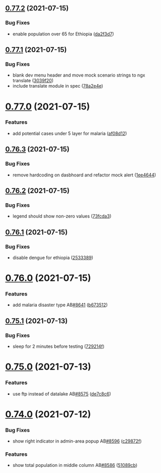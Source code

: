 ## [0.77.2](https://github.com/rodekruis/IBF-system/compare/v0.77.1...v0.77.2) (2021-07-15)


### Bug Fixes

* enable population over 65 for Ethiopia ([da2f3d7](https://github.com/rodekruis/IBF-system/commit/da2f3d7ce2cf6410a4e9e938b0d35f09e838da79))



## [0.77.1](https://github.com/rodekruis/IBF-system/compare/v0.77.0...v0.77.1) (2021-07-15)


### Bug Fixes

* blank dev menu header and move mock scenario strings to ngx translate ([3039f20](https://github.com/rodekruis/IBF-system/commit/3039f20dbf29d26e30c77e2bce355abf1906549c))
* include translate module in spec ([78a2e4e](https://github.com/rodekruis/IBF-system/commit/78a2e4e95abeeb94ee8cf6e04a92f2ca71fc8305))



# [0.77.0](https://github.com/rodekruis/IBF-system/compare/v0.76.3...v0.77.0) (2021-07-15)


### Features

* add potential cases under 5 layer for malaria ([af08d12](https://github.com/rodekruis/IBF-system/commit/af08d12968de010330dbb0d583f12a4a2298fcf9))



## [0.76.3](https://github.com/rodekruis/IBF-system/compare/v0.76.2...v0.76.3) (2021-07-15)


### Bug Fixes

* remove hardcoding on dasbhoard and refactor mock alert ([1ee4644](https://github.com/rodekruis/IBF-system/commit/1ee4644b9888d6e10fd3a215da792229d090b640))



## [0.76.2](https://github.com/rodekruis/IBF-system/compare/v0.76.1...v0.76.2) (2021-07-15)


### Bug Fixes

* legend should show non-zero values ([73fcda3](https://github.com/rodekruis/IBF-system/commit/73fcda340eb3eac17be9ab7a387c7d8fdb0d1a24))



## [0.76.1](https://github.com/rodekruis/IBF-system/compare/v0.76.0...v0.76.1) (2021-07-15)


### Bug Fixes

* disable dengue for ethiopia ([2533389](https://github.com/rodekruis/IBF-system/commit/2533389e4c3ca1760a861142f5c461c8661ebace))



# [0.76.0](https://github.com/rodekruis/IBF-system/compare/v0.75.1...v0.76.0) (2021-07-15)


### Features

* add malaria disaster type AB[#8641](https://github.com/rodekruis/IBF-system/issues/8641) ([b673512](https://github.com/rodekruis/IBF-system/commit/b673512a33b59c25a7c77add08c886d31657ff0e))



## [0.75.1](https://github.com/rodekruis/IBF-system/compare/v0.75.0...v0.75.1) (2021-07-13)


### Bug Fixes

* sleep for 2 minutes before testing ([729214f](https://github.com/rodekruis/IBF-system/commit/729214fbbf57c6dde423a49ac890baa176dd271e))



# [0.75.0](https://github.com/rodekruis/IBF-system/compare/v0.74.0...v0.75.0) (2021-07-13)


### Features

* use ftp instead of datalake AB[#8575](https://github.com/rodekruis/IBF-system/issues/8575) ([de7c8c6](https://github.com/rodekruis/IBF-system/commit/de7c8c61f39339e2eaaca371e6f0048b8aa761e9))



# [0.74.0](https://github.com/rodekruis/IBF-system/compare/v0.73.0...v0.74.0) (2021-07-12)


### Bug Fixes

* show right indicator in admin-area popup AB[#8596](https://github.com/rodekruis/IBF-system/issues/8596) ([c29872f](https://github.com/rodekruis/IBF-system/commit/c29872f11c8bef72a9162e345b51b5f6fd1611d0))


### Features

* show total population in middle column AB[#8586](https://github.com/rodekruis/IBF-system/issues/8586) ([51089cb](https://github.com/rodekruis/IBF-system/commit/51089cb54810a4a17a9281992928e6394586c28f))



